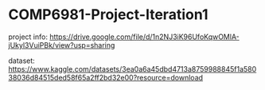 # COMP6981-Project-Iteration1

project info: https://drive.google.com/file/d/1n2NJ3iK96UfoKqwOMlA-jUkyl3VuiPBk/view?usp=sharing

dataset: https://www.kaggle.com/datasets/3ea0a6a45dbd4713a8759988845f1a58038036d84515ded58f65a2ff2bd32e00?resource=download
